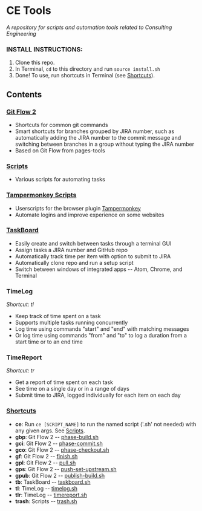 # CE Tools
*A repository for scripts and automation tools related to Consulting Engineering*

### INSTALL INSTRUCTIONS:
1. Clone this repo.
2. In Terminal, `cd` to this directory and run `source install.sh`
3. Done! To use, run shortcuts in Terminal (see [Shortcuts](#shortcuts)).

## Contents

### [Git Flow 2](flow2#git-flow-2)
- Shortcuts for common git commands
- Smart shortcuts for branches grouped by JIRA number, such as automatically adding the JIRA number to the commit message and switching between branches in a group without typing the JIRA number
- Based on Git Flow from pages-tools

### [Scripts](scripts#scripts)
- Various scripts for automating tasks

### [Tampermonkey Scripts](tampermonkey#tampermonkey-scripts)
- Userscripts for the browser plugin [Tampermonkey](https://www.tampermonkey.net)
- Automate logins and improve experience on some websites

### [TaskBoard](taskboard#taskboard)
- Easily create and switch between tasks through a terminal GUI
- Assign tasks a JIRA number and GitHub repo
- Automatically track time per item with option to submit to JIRA
- Automatically clone repo and run a setup script
- Switch between windows of integrated apps -- Atom, Chrome, and Terminal

### TimeLog
*Shortcut: tl*
- Keep track of time spent on a task
- Supports multiple tasks running concurrently
- Log time using commands "start" and "end" with matching messages
- Or log time using commands "from" and "to" to log a duration from a start time or to an end time

### TimeReport
*Shortcut: tr*
- Get a report of time spent on each task
- See time on a single day or in a range of days
- Submit time to JIRA, logged individually for each item on each day

### [Shortcuts](shortcuts)
- **ce**: Run `ce [SCRIPT_NAME]` to run the named script ('.sh' not needed) with any given args. See [Scripts](scripts#scripts).
- **gbp**: Git Flow 2 -- [phase-build.sh](flow2/phase-build.sh)
- **gci**: Git Flow 2 -- [phase-commit.sh](flow2/phase-commit.sh)
- **gco**: Git Flow 2 -- [phase-checkout.sh](flow2/phase-checkout.sh)
- **gf**: Git Flow 2 -- [finish.sh](flow2/finish.sh)
- **gpl**: Git Flow 2 -- [pull.sh](flow2/pull.sh)
- **gps**: Git Flow 2 -- [push-set-upstream.sh](flow2/push-set-upstream.sh)
- **gpub**: Git Flow 2 -- [publish-build.sh](flow2/publish-build.sh)
- **tb**: TaskBoard -- [taskboard.sh](taskboard/taskboard.sh)
- **tl**: TimeLog -- [timelog.sh](timelog/timelog.sh)
- **tlr**: TimeLog -- [timereport.sh](timelog/timereport.sh)
- **trash**: Scripts -- [trash.sh](scripts/trash.sh)
